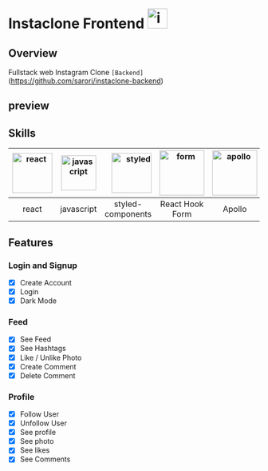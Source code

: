 # Instaclone Frontend <img src="https://firebasestorage.googleapis.com/v0/b/resume-be9ab.appspot.com/o/insta.png?alt=media&token=7b7e9dd7-a990-460b-a800-a7c4e802bda8" alt="insta" height="40px" width="40px">

## Overview

Fullstack web Instagram Clone
`[Backend]`(https://github.com/sarori/instaclone-backend)

## preview

<!-- <figure>
<p align="center">
    <img src="https://firebasestorage.googleapis.com/v0/b/resume-be9ab.appspot.com/o/twittervideo.gif?alt=media&token=817b693a-4158-4cf4-94d0-72882223c4fd" alt="twitter-video" width="450px"  height="500px"></p>
</figure> -->

## Skills

| <img src="https://firebasestorage.googleapis.com/v0/b/resume-be9ab.appspot.com/o/react.png?alt=media&token=5a6af3f6-91b1-4480-899c-c129b880bf24" alt="react" width="80px" > | <img src="https://firebasestorage.googleapis.com/v0/b/resume-be9ab.appspot.com/o/javascript.png?alt=media&token=92245f67-4622-4c7e-9e9d-461c2c701627" alt="javascript" width="70px" > | <img src="https://firebasestorage.googleapis.com/v0/b/resume-be9ab.appspot.com/o/styled-components.png?alt=media&token=cddfff10-2e4f-427f-9b70-840040ab55ff" alt="styled" width="80px"> | <img src="https://firebasestorage.googleapis.com/v0/b/resume-be9ab.appspot.com/o/form.png?alt=media&token=8510ebc5-9b22-4c58-9083-208a34a2f5a8" alt="form" width="90px" > | <img src="https://firebasestorage.googleapis.com/v0/b/resume-be9ab.appspot.com/o/apollo.png?alt=media&token=337863b9-d077-4075-8441-3820323dd99f" alt="apollo" width="90px" > | <img src="https://firebasestorage.googleapis.com/v0/b/resume-be9ab.appspot.com/o/hooks.png?alt=media&token=8fc96108-e148-49dd-9eec-fbfb67e6d3d9" alt="hooks" width="90px" > |
| --------------------------------------------------------------------------------------------------------------------------------------------------------------------------- | :-----------------------------------------------------------------------------------------------------------------------------------------------------------------------------------: | --------------------------------------------------------------------------------------------------------------------------------------------------------------------------------------: | ------------------------------------------------------------------------------------------------------------------------------------------------------------------------- | ----------------------------------------------------------------------------------------------------------------------------------------------------------------------------- | --------------------------------------------------------------------------------------------------------------------------------------------------------------------------- |
| <div align="center">react</div>                                                                                                                                             |                                                                         <div align="center">javascript </div>                                                                         |                                                                                                                                             <div align="center">styled-components</div> | <div align="center">React Hook Form</div>                                                                                                                                 | <div align="center">Apollo</div>                                                                                                                                              | <div align="center">React Hooks</div>                                                                                                                                       |

## Features

### Login and Signup

-   [x] Create Account
-   [x] Login
-   [x] Dark Mode

### Feed

-   [x] See Feed
-   [x] See Hashtags
-   [x] Like / Unlike Photo
-   [x] Create Comment
-   [x] Delete Comment

### Profile

-   [x] Follow User
-   [x] Unfollow User
-   [x] See profile
-   [x] See photo
-   [x] See likes
-   [x] See Comments
